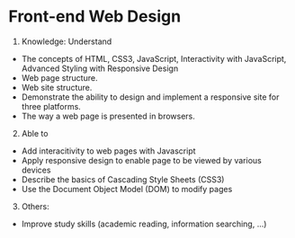 # Front-end Web Design

1) Knowledge: Understand
- The concepts of HTML, CSS3, JavaScript, Interactivity with JavaScript, Advanced Styling with Responsive Design
- Web page structure.
- Web site structure.
- Demonstrate the ability to design and implement a responsive site for three platforms.
- The way a web page is presented in browsers.

2) Able to 
- Add interacitivity to web pages with Javascript
- Apply responsive design to enable page to be viewed by various devices
- Describe the basics of Cascading Style Sheets (CSS3)
- Use the Document Object Model (DOM) to modify pages
  
3) Others:
- Improve study skills (academic reading, information searching, ...)
